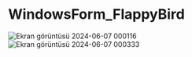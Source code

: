 # WindowsForm_FlappyBird

![Ekran görüntüsü 2024-06-07 000116](https://github.com/Nhuseyinozen/WindowsForm_FlappyBird/assets/149398357/0b86d554-06f3-4eca-924c-30080c163e67)
![Ekran görüntüsü 2024-06-07 000333](https://github.com/Nhuseyinozen/WindowsForm_FlappyBird/assets/149398357/398bb594-a516-418c-95ce-bde987023b13)
